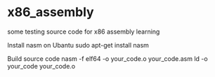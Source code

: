 # x86_assembly
some testing source code for x86 assembly learning

Install nasm on Ubantu
sudo apt-get install nasm

Build source code
nasm -f elf64 -o your_code.o your_code.asm
ld -o your_code your_code.o
